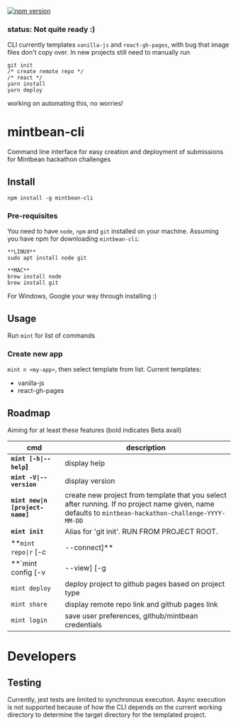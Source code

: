 [![npm version](https://badge.fury.io/js/mintbean-cli.svg)](https://badge.fury.io/js/mintbean-cli)
### status: Not quite ready :)
CLI currently templates `vanilla-js` and `react-gh-pages`, with bug that image files don't copy over. In new projects still need to manually run
```
git init
/* create remote repo */
/* react */
yarn install
yarn deploy
```
working on automating this, no worries!

# mintbean-cli

Command line interface for easy creation and deployment of submissions for Mintbean hackathon challenges

## Install

`npm install -g mintbean-cli`

### Pre-requisites
You need to have `node`, `npm` and `git` installed on your machine. Assuming you have npm for downloading `mintbean-cli`:
```
**LINUX**
sudo apt install node git

**MAC**
brew install node
brew install git

```
For Windows, Google your way through installing :)

## Usage

Run `mint` for list of commands

### Create new app

`mint n <my-app>`, then select template from list.
Current templates:
- vanilla-js
- react-gh-pages

## Roadmap

Aiming for at least these features (bold indicates Beta avail)

| cmd                              | description                                                                                       |
| -------------------------------- | ------------------------------------------------------------------------------------------------- |
| **`mint [-h\|--help`]**          | display help                                                                                      |
| **`mint -V\|--version`**         | display version                                                                                   |
| **`mint new\|n [project-name]`** | create new project from template that you select after running. If no project name given, name defaults to `mintbean-hackathon-challenge-YYYY-MM-DD` |
| **`mint init`**                  | Alias for 'git init'. RUN FROM PROJECT ROOT.                                          |
| **`mint repo\|r` [-c|--connect]**         | Create new public GitHub repo. RUN FROM PROJECT ROOT. <br> options: (-c): also connect git remote origin to new repo|
| **`mint config [-v|--view] [-g|--github] [-t|--token]`**               | Set up or view config (Github credentials etc.)     options: (-v) view current config, (-g) set github username, (-t) set github personal access token                                              |
| `mint deploy`                    | deploy project to github pages based on project type                                              |
| `mint share`                     | display remote repo link and github pages link                                                    |
| `mint login`                     | save user preferences, github/mintbean credentials                                                |

# Developers

## Testing

Currently, jest tests are limited to synchronous execution. Async execution is not supported because of how the CLI
depends on the current working directory to determine the target directory for the templated project.

